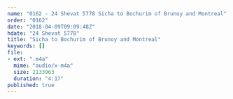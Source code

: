 ```yaml
---
name: "0162 - 24 Shevat 5778 Sicha to Bochurim of Brunoy and Montreal"
order: "0162"
date: "2018-04-09T09:09:48Z"
hdate: "24 Shevat 5778"
title: "Sicha to Bochurim of Brunoy and Montreal"
keywords: []
file:
- ext: ".m4a"
  mime: "audio/x-m4a"
  size: 2133963
  duration: "4:17"
published: true
---
```


